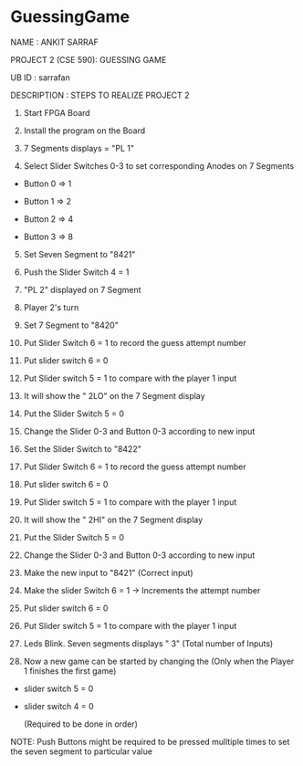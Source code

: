 GuessingGame
============

NAME               : ANKIT SARRAF

PROJECT 2 (CSE 590): GUESSING GAME

UB ID              : sarrafan

DESCRIPTION        : STEPS TO REALIZE PROJECT 2

1) Start FPGA Board

2) Install the program on the Board

3) 7 Segments displays = "PL 1"

4) Select Slider Switches 0-3 to set corresponding Anodes on 7 Segments

  - Button 0 => 1

  - Button 1 => 2

  - Button 2 => 4

  - Button 3 => 8

5) Set Seven Segment to "8421"

6) Push the Slider Switch 4 = 1

7) "PL 2" displayed on 7 Segment

8) Player 2's turn

9) Set 7 Segment to "8420"

10) Put Slider Switch 6 = 1 to record the guess attempt number

11) Put slider switch 6 = 0

12) Put Slider switch 5 = 1 to compare with the player 1 input

13) It will show the " 2LO" on the 7 Segment display

14) Put the Slider Switch 5 = 0

15) Change the Slider 0-3 and Button 0-3 according to new input

16) Set the Slider Switch to "8422"

17) Put Slider Switch 6 = 1 to record the guess attempt number

18) Put slider switch 6 = 0

19) Put Slider switch 5 = 1 to compare with the player 1 input

20) It will show the " 2HI" on the 7 Segment display

21) Put the Slider Switch 5 = 0

22) Change the Slider 0-3 and Button 0-3 according to new input

23) Make the new input to "8421" (Correct input)

24) Make the slider Switch 6 = 1 -> Increments the attempt number

25) Put slider switch 6 = 0

26) Put Slider switch 5 = 1 to compare with the player 1 input

27) Leds Blink. Seven segments displays "   3" (Total number of Inputs)

28) Now a new game can be started by changing the (Only when the Player 1 finishes the first game)

  - slider switch 5 = 0

  - slider switch 4 = 0

    (Required to be done in order)



NOTE: Push Buttons might be required to be pressed mulltiple times to set the seven segment to particular value
